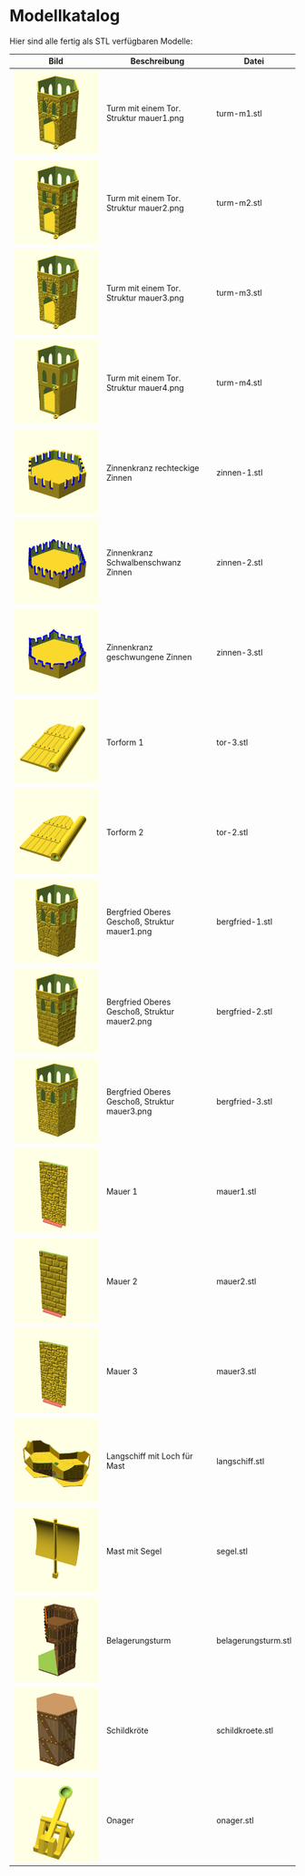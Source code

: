 # Modellkatalog

Hier sind alle fertig als STL verfügbaren Modelle:

| Bild | Beschreibung | Datei |
|---|---|---|
| ![Turm M1](./turm-m1.png) | Turm mit einem Tor. Struktur mauer1.png | turm-m1.stl|
| ![Turm M2](./turm-m2.png) | Turm mit einem Tor. Struktur mauer2.png | turm-m2.stl|
| ![Turm M3](./turm-m3.png) | Turm mit einem Tor. Struktur mauer3.png | turm-m3.stl|
| ![Turm M4](./turm-m4.png) | Turm mit einem Tor. Struktur mauer4.png | turm-m4.stl|
| ![Zinnen 1](./zinnen-1.png) | Zinnenkranz rechteckige Zinnen | zinnen-1.stl|
| ![Zinnen 2](./zinnen-2.png) | Zinnenkranz Schwalbenschwanz Zinnen | zinnen-2.stl|
| ![Zinnen 3](./zinnen-3.png) | Zinnenkranz geschwungene Zinnen | zinnen-3.stl|
| ![Tor 1](./tor-3.png) | Torform 1 | tor-3.stl|
| ![Tor 2](./tor-2.png) | Torform 2 | tor-2.stl|
| ![Bergfried 1](./bergfried-1.png) | Bergfried Oberes Geschoß, Struktur mauer1.png | bergfried-1.stl|
| ![Bergfried 2](./bergfried-2.png) | Bergfried Oberes Geschoß, Struktur mauer2.png | bergfried-2.stl|
| ![Bergfried 3](./bergfried-3.png) | Bergfried Oberes Geschoß, Struktur mauer3.png | bergfried-3.stl|
| ![Mauer 1](./mauer1.png) | Mauer 1 | mauer1.stl|
| ![Mauer 2](./mauer2.png) | Mauer 2 | mauer2.stl|
| ![Mauer 3](./mauer3.png) | Mauer 3 | mauer3.stl|
| ![Langschiff](./langschiff.png) | Langschiff mit Loch für Mast | langschiff.stl|
| ![Segel](./segel.png) | Mast mit Segel | segel.stl|
| ![Belagerungsturm](./belagerungsturm.png) | Belagerungsturm | belagerungsturm.stl|
| ![Schildkröte](./schildkroete.png) | Schildkröte | schildkroete.stl|
| ![Onager](./onager.png) | Onager | onager.stl|
